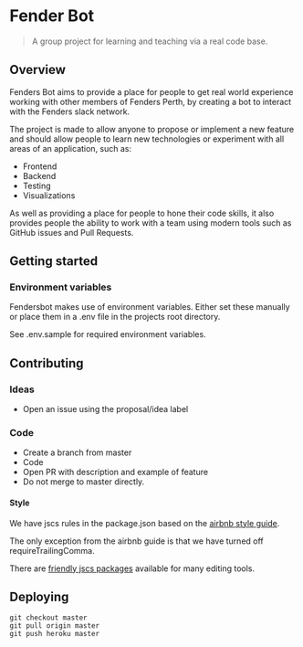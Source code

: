# Fender Bot

> A group project for learning and teaching via a real code base.

## Overview

Fenders Bot aims to provide a place for people to get real world experience working with other members of Fenders Perth, by creating a bot to interact with the Fenders slack network.

The project is made to allow anyone to propose or implement a new feature and should allow people to learn new technologies or experiment with all areas of an application, such as:

- Frontend
- Backend
- Testing
- Visualizations

As well as providing a place for people to hone their code skills, it also provides people the ability to work with a team using modern tools such as GitHub issues and Pull Requests.

## Getting started

### Environment variables

Fendersbot makes use of environment variables.  Either set these manually or place them in a .env file in the projects root directory.

See .env.sample for required environment variables. 

## Contributing

### Ideas

- Open an issue using the proposal/idea label

### Code

- Create a branch from master
- Code
- Open PR with description and example of feature
- Do not merge to master directly.

#### Style

We have jscs rules in the package.json based on the [airbnb style guide](https://github.com/airbnb/javascript).

The only exception from the airbnb guide is that we have turned off requireTrailingComma.

There are [friendly jscs packages](http://jscs.info/overview#friendly-packages) available for many editing tools.

## Deploying

```
git checkout master
git pull origin master
git push heroku master
```
